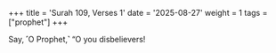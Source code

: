 +++
title = 'Surah 109, Verses 1'
date = '2025-08-27'
weight = 1
tags = ["prophet"]
+++

Say, ˹O Prophet,˺ “O you disbelievers!